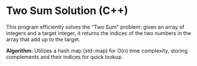 # Two Sum Solution (C++)

This program efficiently solves the "Two Sum" problem: given an array of integers and a target integer, it returns the indices of the two numbers in the array that add up to the target.

**Algorithm:** Utilizes a hash map (std::map) for O(n) time complexity, storing complements and their indices for quick lookup.



